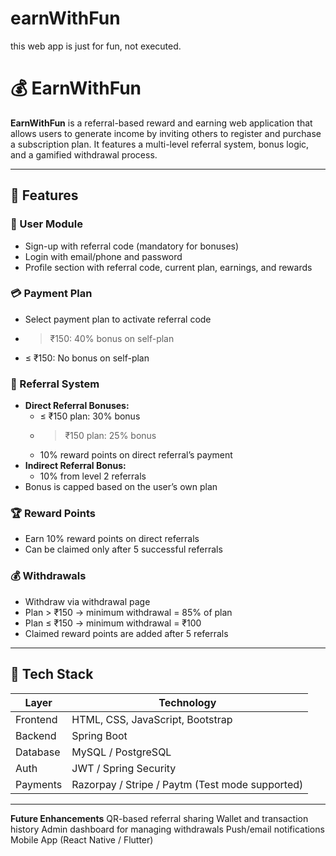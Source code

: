 # earnWithFun
this web app is just for fun, not executed. 

# 💰 EarnWithFun

**EarnWithFun** is a referral-based reward and earning web application that allows users to generate income by inviting others to register and purchase a subscription plan. It features a multi-level referral system, bonus logic, and a gamified withdrawal process.

---

## 🚀 Features

### 👥 User Module
- Sign-up with referral code (mandatory for bonuses)
- Login with email/phone and password
- Profile section with referral code, current plan, earnings, and rewards

### 💳 Payment Plan
- Select payment plan to activate referral code
- > ₹150: 40% bonus on self-plan
- ≤ ₹150: No bonus on self-plan

### 🔗 Referral System
- **Direct Referral Bonuses:**
  - ≤ ₹150 plan: 30% bonus
  - > ₹150 plan: 25% bonus
  - 10% reward points on direct referral’s payment
- **Indirect Referral Bonus:**
  - 10% from level 2 referrals
- Bonus is capped based on the user’s own plan

### 🏆 Reward Points
- Earn 10% reward points on direct referrals
- Can be claimed only after 5 successful referrals

### 💰 Withdrawals
- Withdraw via withdrawal page
- Plan > ₹150 → minimum withdrawal = 85% of plan
- Plan ≤ ₹150 → minimum withdrawal = ₹100
- Claimed reward points are added after 5 referrals

---

## 🧱 Tech Stack

| Layer       | Technology              |
|-------------|--------------------------|
| Frontend    | HTML, CSS, JavaScript, Bootstrap |
| Backend     | Spring Boot    |
| Database    | MySQL / PostgreSQL       |
| Auth        | JWT / Spring Security    |
| Payments    | Razorpay / Stripe / Paytm (Test mode supported) |

---

**Future Enhancements**
QR-based referral sharing
Wallet and transaction history
Admin dashboard for managing withdrawals
Push/email notifications
Mobile App (React Native / Flutter)


